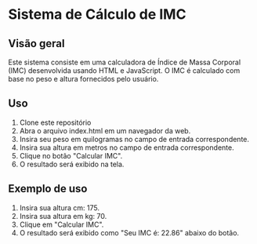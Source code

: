  # Sistema de Cálculo de IMC

 ## Visão geral


 <p>Este sistema consiste em uma calculadora de Índice de Massa Corporal (IMC) desenvolvida usando HTML e JavaScript. O IMC é calculado com base no peso e altura fornecidos pelo usuário.</p>

 ## Uso

 <ol>

 <li> Clone este repositório </li>

 <li> Abra o arquivo index.html em um navegador da web. </li>

 <li> Insira seu peso em quilogramas no campo de entrada correspondente. </li>

 <li> Insira sua altura em metros no campo de entrada correspondente. </li>

 <li> Clique no botão "Calcular IMC". </li>

 <li> O resultado será exibido na tela. </li>

</ol>


## Exemplo de uso

<ol>

<li> Insira sua altura cm: 175.
<li> Insira sua altura em kg: 70.
<li> Clique em "Calcular IMC".
<li> O resultado será exibido como "Seu IMC é: 22.86" abaixo do botão.

</ol>

